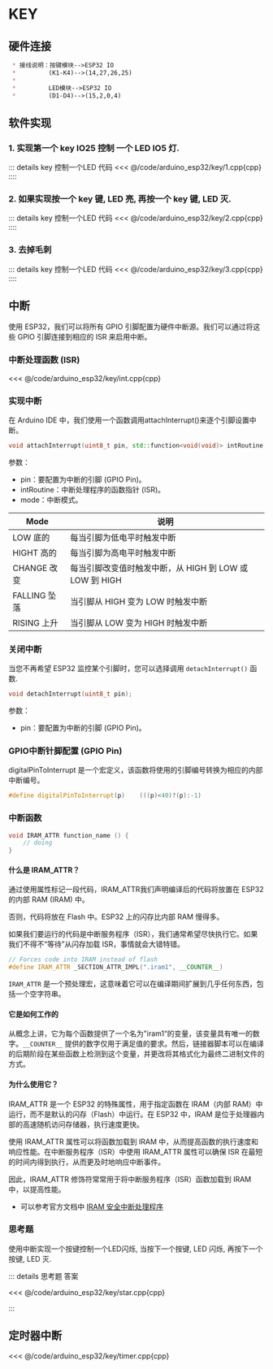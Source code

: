 # KEY

## 硬件连接

```md
 * 接线说明：按键模块-->ESP32 IO
 *         (K1-K4)-->(14,27,26,25)
 *         
 *         LED模块-->ESP32 IO
 *         (D1-D4)-->(15,2,0,4)
```

## 软件实现

### 1. 实现第一个 key IO25 控制 一个 LED IO5 灯.

::: details key 控制一个LED 代码
<<< @/code/arduino_esp32/key/1.cpp{cpp}
::::



### 2. 如果实现按一个 key 键, LED 亮, 再按一个 key 键, LED 灭.

::: details key 控制一个LED 代码
<<< @/code/arduino_esp32/key/2.cpp{cpp}
::::


### 3. 去掉毛刺

::: details key 控制一个LED 代码
<<< @/code/arduino_esp32/key/3.cpp{cpp}
::::


## 中断

使用 ESP32，我们可以将所有 GPIO 引脚配置为硬件中断源。我们可以通过将这些 GPIO 引脚连接到相应的 ISR 来启用中断。

### 中断处理函数 (ISR)

<<< @/code/arduino_esp32/key/int.cpp{cpp}

### 实现中断

在 Arduino IDE 中，我们使用一个函数调用attachInterrupt()来逐个引脚设置中断。

```cpp
void attachInterrupt(uint8_t pin, std::function<void(void)> intRoutine, int mode)
```
参数：
- pin：要配置为中断的引脚 (GPIO Pin)。
- intRoutine：中断处理程序的函数指针 (ISR)。
- mode：中断模式。

Mode | 说明
--- | ---
LOW 底的 | 每当引脚为低电平时触发中断
HIGHT 高的 | 每当引脚为高电平时触发中断
CHANGE 改变 | 每当引脚改变值时触发中断，从 HIGH 到 LOW 或 LOW 到 HIGH
FALLING 坠落 | 当引脚从 HIGH 变为 LOW 时触发中断
RISING 上升 | 当引脚从 LOW 变为 HIGH 时触发中断


### 关闭中断

当您不再希望 ESP32 监控某个引脚时，您可以选择调用 `detachInterrupt()` 函数.

```cpp
void detachInterrupt(uint8_t pin);
```
参数：
- pin：要配置为中断的引脚 (GPIO Pin)。

### GPIO中断针脚配置 (GPIO Pin)

digitalPinToInterrupt 是一个宏定义，该函数将使用的引脚编号转换为相应的内部中断编号。

```cpp
#define digitalPinToInterrupt(p)    (((p)<40)?(p):-1)
```



### 中断函数


```cpp
void IRAM_ATTR function_name () {
	// doing
}
```



#### 什么是 IRAM_ATTR？

通过使用属性标记一段代码，IRAM_ATTR我们声明编译后的代码将放置在 ESP32 的内部 RAM (IRAM) 中。

否则，代码将放在 Flash 中。ESP32 上的闪存比内部 RAM 慢得多。

如果我们要运行的代码是中断服务程序（ISR），我们通常希望尽快执行它。如果我们不得不“等待”从闪存加载 ISR，事情就会大错特错。

```cpp
// Forces code into IRAM instead of flash
#define IRAM_ATTR _SECTION_ATTR_IMPL(".iram1", __COUNTER__)
```
`IRAM_ATTR` 是一个预处理宏，这意味着它可以在编译期间扩展到几乎任何东西，包括一个空字符串。

#### 它是如何工作的

从概念上讲，它为每个函数提供了一个名为"iram1“的变量，该变量具有唯一的数字。`__COUNTER__` 提供的数字仅用于满足值的要求。然后，链接器脚本可以在编译的后期阶段在某些函数上检测到这个变量，并更改将其格式化为最终二进制文件的方式。

#### 为什么使用它？

IRAM_ATTR 是一个 ESP32 的特殊属性，用于指定函数在 IRAM（内部 RAM）中运行，而不是默认的闪存（Flash）中运行。在 ESP32 中，IRAM 是位于处理器内部的高速随机访问存储器，执行速度更快。

使用 IRAM_ATTR 属性可以将函数加载到 IRAM 中，从而提高函数的执行速度和响应性能。在中断服务程序（ISR）中使用 IRAM_ATTR 属性可以确保 ISR 在最短的时间内得到执行，从而更及时地响应中断事件。

因此，IRAM_ATTR 修饰符常常用于将中断服务程序（ISR）函数加载到 IRAM 中，以提高性能。


* 可以参考官方文档中 [IRAM 安全中断处理程序](https://docs.espressif.com/projects/esp-idf/zh_CN/latest/esp32/api-reference/peripherals/spi_flash/spi_flash_concurrency.html#iram-safe-interrupt-handlers)



### 思考题

使用中断实现一个按键控制一个LED闪烁, 当按下一个按键, LED 闪烁, 再按下一个按键, LED 灭.

::: details 思考题 答案

<<< @/code/arduino_esp32/key/star.cpp{cpp}

:::


## 定时器中断

<<< @/code/arduino_esp32/key/timer.cpp{cpp}











